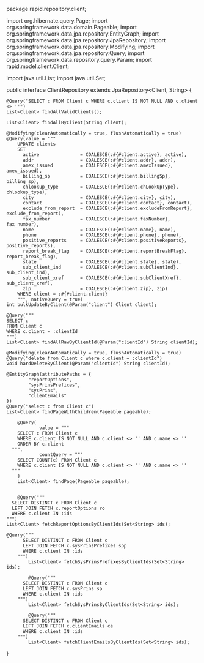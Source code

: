 package rapid.repository.client;

import org.hibernate.query.Page;
import org.springframework.data.domain.Pageable;
import org.springframework.data.jpa.repository.EntityGraph;
import org.springframework.data.jpa.repository.JpaRepository;
import org.springframework.data.jpa.repository.Modifying;
import org.springframework.data.jpa.repository.Query;
import org.springframework.data.repository.query.Param;
import rapid.model.client.Client;

import java.util.List;
import java.util.Set;

public interface ClientRepository extends JpaRepository<Client, String> {

    @Query("SELECT c FROM Client c WHERE c.client IS NOT NULL AND c.client <> ''")
    List<Client> findAllValidClients();

    List<Client> findAllByClient(String client);

    @Modifying(clearAutomatically = true, flushAutomatically = true)
    @Query(value = """
        UPDATE clients
        SET
          active               = COALESCE(:#{#client.active}, active),
          addr                 = COALESCE(:#{#client.addr}, addr),
          amex_issued          = COALESCE(:#{#client.amexIssued}, amex_issued),
          billing_sp           = COALESCE(:#{#client.billingSp}, billing_sp),
          chlookup_type        = COALESCE(:#{#client.chLookUpType}, chlookup_type),
          city                 = COALESCE(:#{#client.city}, city),
          contact              = COALESCE(:#{#client.contact}, contact),
          exclude_from_report  = COALESCE(:#{#client.excludeFromReport}, exclude_from_report),
          fax_number           = COALESCE(:#{#client.faxNumber}, fax_number),
          name                 = COALESCE(:#{#client.name}, name),
          phone                = COALESCE(:#{#client.phone}, phone),
          positive_reports     = COALESCE(:#{#client.positiveReports}, positive_reports),
          report_break_flag    = COALESCE(:#{#client.reportBreakFlag}, report_break_flag),
          state                = COALESCE(:#{#client.state}, state),
          sub_client_ind       = COALESCE(:#{#client.subClientInd}, sub_client_ind),
          sub_client_xref      = COALESCE(:#{#client.subClientXref}, sub_client_xref),
          zip                  = COALESCE(:#{#client.zip}, zip)
        WHERE client = :#{#client.client}
        """, nativeQuery = true)
    int bulkUpdateByClient(@Param("client") Client client);

    @Query("""
    SELECT c
    FROM Client c
    WHERE c.client = :clientId
    """)
    List<Client> findAllRawByClientId(@Param("clientId") String clientId);

    @Modifying(clearAutomatically = true, flushAutomatically = true)
    @Query("delete from Client c where c.client = :clientId")
    void hardDeleteByClient(@Param("clientId") String clientId);

    @EntityGraph(attributePaths = {
            "reportOptions",
            "sysPrinsPrefixes",
            "sysPrins",
            "clientEmails"
    })
    @Query("select c from Client c")
    List<Client> findPageWithChildren(Pageable pageable);

        @Query(
                value = """
        SELECT c FROM Client c
        WHERE c.client IS NOT NULL AND c.client <> '' AND c.name <> ''
        ORDER BY c.client
      """,
                countQuery = """
        SELECT COUNT(c) FROM Client c
        WHERE c.client IS NOT NULL AND c.client <> '' AND c.name <> ''
      """
        )
        List<Client> findPage(Pageable pageable);


        @Query("""
      SELECT DISTINCT c FROM Client c
      LEFT JOIN FETCH c.reportOptions ro
      WHERE c.client IN :ids
    """)
    List<Client> fetchReportOptionsByClientIds(Set<String> ids);

    @Query("""
          SELECT DISTINCT c FROM Client c
          LEFT JOIN FETCH c.sysPrinsPrefixes spp
          WHERE c.client IN :ids
        """)
            List<Client> fetchSysPrinsPrefixesByClientIds(Set<String> ids);

            @Query("""
          SELECT DISTINCT c FROM Client c
          LEFT JOIN FETCH c.sysPrins sp
          WHERE c.client IN :ids
        """)
            List<Client> fetchSysPrinsByClientIds(Set<String> ids);

            @Query("""
          SELECT DISTINCT c FROM Client c
          LEFT JOIN FETCH c.clientEmails ce
          WHERE c.client IN :ids
        """)
            List<Client> fetchClientEmailsByClientIds(Set<String> ids);

}
